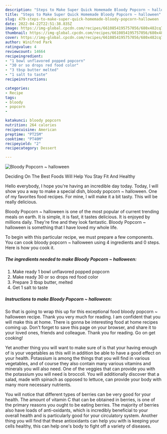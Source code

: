 ```yaml
---
description: "Steps to Make Super Quick Homemade Bloody Popcorn ~ halloween"
title: "Steps to Make Super Quick Homemade Bloody Popcorn ~ halloween"
slug: 479-steps-to-make-super-quick-homemade-bloody-popcorn-halloween
date: 2022-04-22T22:51:38.835Z
image: https://img-global.cpcdn.com/recipes/6610854195757056/680x482cq70/bloody-popcorn-halloween-recipe-main-photo.jpg
thumbnail: https://img-global.cpcdn.com/recipes/6610854195757056/680x482cq70/bloody-popcorn-halloween-recipe-main-photo.jpg
cover: https://img-global.cpcdn.com/recipes/6610854195757056/680x482cq70/bloody-popcorn-halloween-recipe-main-photo.jpg
author: Winifred Park
ratingvalue: 4
reviewcount: 14664
recipeingredient:
- "1 bowl unflavored popped popcorn"
- "30 or so drops red food color"
- "3 tbsp butter melted"
- "1 salt to taste"
recipeinstructions:

categories:
- Recipe
tags:
- bloody
- popcorn
- 

katakunci: bloody popcorn  
nutrition: 264 calories
recipecuisine: American
preptime: "PT25M"
cooktime: "PT40M"
recipeyield: "2"
recipecategory: Dessert

---
```



![Bloody Popcorn ~ halloween](https://img-global.cpcdn.com/recipes/6610854195757056/680x482cq70/bloody-popcorn-halloween-recipe-main-photo.jpg)

Deciding On The Best Foods Will Help You Stay Fit And Healthy

Hello everybody, I hope you're having an incredible day today. Today, I will show you a way to make a special dish, bloody popcorn ~ halloween. One of my favorites food recipes. For mine, I will make it a bit tasty. This will be really delicious.

Bloody Popcorn ~ halloween is one of the most popular of current trending meals on earth. It is simple, it is fast, it tastes delicious. It is enjoyed by millions daily. They're fine and they look fantastic. Bloody Popcorn ~ halloween is something that I have loved my whole life.




To begin with this particular recipe, we must prepare a few components. You can cook bloody popcorn ~ halloween using 4 ingredients and 0 steps. Here is how you cook it.

<!--inarticleads1-->

##### The ingredients needed to make Bloody Popcorn ~ halloween:

1. Make ready 1 bowl unflavored popped popcorn
1. Make ready 30 or so drops red food color
1. Prepare 3 tbsp butter, melted
1. Get 1 salt to taste




<!--inarticleads2-->

##### Instructions to make Bloody Popcorn ~ halloween:





So that is going to wrap this up for this exceptional food bloody popcorn ~ halloween recipe. Thank you very much for reading. I am confident that you will make this at home. There is gonna be interesting food at home recipes coming up. Don't forget to save this page on your browser, and share it to your loved ones, friends and colleague. Thank you for reading. Go on get cooking!

Yet another thing you will want to make sure of is that your having enough of is your vegetables as this will in addition be able to have a good effect on your health. Potassium is among the things that you will find in various vegetables, and of course they also contain many various vitamins and minerals you will also need. One of the veggies that can provide you with the potassium you will need is broccoli. You will additionally discover that a salad, made with spinach as opposed to lettuce, can provide your body with many more necessary nutrients.

You will notice that different types of berries can be very good for your health. The amount of vitamin C that can be obtained in berries, is one of the primary reasons you ought to be eating berries. The majority of berries also have loads of anti-oxidants, which is incredibly beneficial to your overall health and is particularly good for your circulatory system. Another thing you will find that these antioxidants can help you with is keeping your cells healthy, this can help one's body to fight off a variety of diseases.

